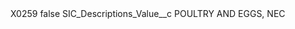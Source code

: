 <?xml version="1.0" encoding="UTF-8"?>
<CustomMetadata xmlns="http://soap.sforce.com/2006/04/metadata" xmlns:xsi="http://www.w3.org/2001/XMLSchema-instance" xmlns:xsd="http://www.w3.org/2001/XMLSchema">
    <label>X0259</label>
    <protected>false</protected>
    <values>
        <field>SIC_Descriptions_Value__c</field>
        <value xsi:type="xsd:string">POULTRY AND EGGS, NEC</value>
    </values>
</CustomMetadata>

